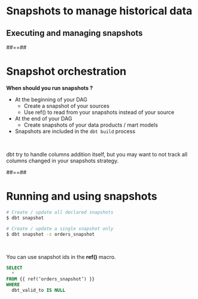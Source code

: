 <!-- .slide: class="transition"-->

# Snapshots to manage historical data

## Executing and managing snapshots

##==##

# Snapshot orchestration

**When should you run snapshots ?**

- At the beginning of your DAG
  - Create a snapshot of your sources
  - Use ref() to read from your snapshots instead of your source
- At the end of your DAG
  - Create snapshots of your data products / mart models
- Snapshots are included in the `dbt build` process

<br>

dbt try to handle columns addition itself, but you may want to not track all columns changed in your snapshots strategy.

##==##

<!-- .slide: class="with-code"-->

# Running and using snapshots

```bash
# Create / update all declared snapshots
$ dbt snapshot

# Create / update a single snapshot only
$ dbt snapshot -s orders_snapshot
```

<br>

You can use snapshot ids in the **ref()** macro.

```sql
SELECT
  *
FROM {{ ref(‘orders_snapshot’) }}
WHERE
  dbt_valid_to IS NULL
```
